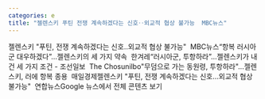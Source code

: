 ```yaml
---
categories: e
title: "젤렌스키 푸틴 전쟁 계속하겠다는 신호‥외교적 협상 불가능  MBC뉴스"
---
```

젤렌스키 "푸틴, 전쟁 계속하겠다는 신호‥외교적 협상 불가능"&nbsp;&nbsp;MBC뉴스“항복 러시아군 대우하겠다”…젤렌스키의 세 가지 약속&nbsp;&nbsp;한겨레“러시아군, 투항하라”…젤렌스키가 내건 세 가지 조건 - 조선일보&nbsp;&nbsp;The Chosunilbo"무덤으로 가는 동원령, 투항하라"…젤렌스키, 러에 항복 종용&nbsp;&nbsp;매일경제젤렌스키 "푸틴, 전쟁 계속하겠다는 신호…외교적 협상 불가능"&nbsp;&nbsp;연합뉴스Google 뉴스에서 전체 콘텐츠 보기